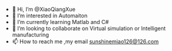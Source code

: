 - 👋 Hi, I’m @XiaoQiangXue
- 👀 I’m interested in Automaiton
- 🌱 I’m currently learning Matlab and C#
- 💞️ I’m looking to collaborate on Virtual simulation or Intelligent manufacturing
- 📫 How to reach me ,my email sunshinemiao126@126.com

<!---
XiaoQiangXue/XiaoQiangXue is a ✨ special ✨ repository because its `README.md` (this file) appears on your GitHub profile.
You can click the Preview link to take a look at your changes.
--->
